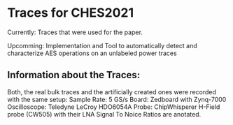 # Traces for CHES2021

Currently: Traces that were used for the paper.

Upcomming: Implementation and Tool to automatically detect and characterize AES operations on an unlabeled power traces





## Information about the Traces:

Both, the real bulk traces and the artificially created ones were recorded with the same setup:
    Sample Rate: 5 GS/s
    Board: Zedboard with Zynq-7000
    Oscilloscope: Teledyne LeCroy HDO6054A
    Probe: ChipWhisperer H-Field probe (CW505) with their LNA
Signal To Noice Ratios are anotated.
